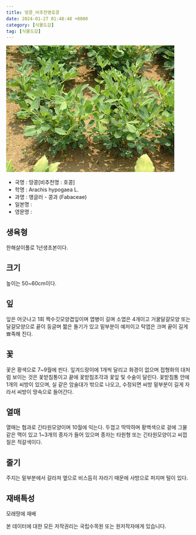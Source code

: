 ```yaml
---
title: 땅콩_비추천명호콩
date: 2024-01-27 01:48:48 +0800
category: [식물도감]
tag: [식물도감]
---
```




![땅콩[비추천명 : 호콩]](/assets/img/fileUpload/plants/basic/Leguminosae/Arachis/24054/1_th2.JPG)
- 국명 : 땅콩[비추천명 : 호콩]
- 학명 : Arachis hypogaea L.
- 과명 : 앵글러 - 콩과 (Fabaceae)
- 일본명 : 
- 영문명 : 


## 생육형
한해살이풀로 1년생초본이다.
## 크기
높이는 50~60cm이다.
## 잎
잎은 어긋나고 1회 짝수깃모양겹잎이며 엽병이 길며 소엽은 4개이고 거꿀달걀모양 또는 달걀모양으로 끝이 둥글며 짧은 돌기가 있고 밑부분이 예저이고 탁엽은 크며 끝이 길게 뾰족해 진다.
## 꽃
꽃은 황색으로 7~9월에 핀다. 잎겨드랑이에 1개씩 달리고 화경이 없으며 접형화의 대처럼 보이는 것은 꽃받침통이고 끝에 꽃받침조각과 꽃잎 및 수술이 달린다. 꽃받침통 안에 1개의 씨방이 있으며, 실 같은 암술대가 밖으로 나오고, 수정되면 씨방 밑부분이 길게 자라서 씨방이 땅속으로 들어간다.
## 열매
열매는 협과로 긴타원모양이며 10월에 익는다. 두껍고 딱딱하며 황백색으로 겉에 그물같은 맥이 있고 1~3개의 종자가 들어 있으며 종자는 타원형 또는 긴타원모양이고 씨껍질은 적갈색이다.
## 줄기
주지는 밑부분에서 갈라져 옆으로 비스듬히 자라기 때문에 사방으로 퍼지며 털이 있다. 
## 재배특성
모래땅에 재배






본 데이터에 대한 모든 저작권리는 국립수목원 또는 원저작자에게 있습니다.
